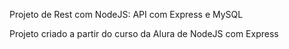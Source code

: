 Projeto de Rest com NodeJS: API com Express e MySQL

Projeto criado a partir do curso da Alura de NodeJS com Express
